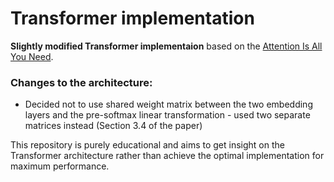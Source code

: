 # Transformer implementation

**Slightly modified Transformer implementaion** based on the [Attention Is All You Need](https://arxiv.org/pdf/1706.03762). 

### Changes to the architecture:
- Decided not to use shared weight matrix between the two embedding layers and the pre-softmax linear transformation - used two separate matrices instead (Section 3.4 of the paper)

This repository is purely educational and aims to get insight on the Transformer architecture rather than achieve the optimal implementation for maximum performance.
